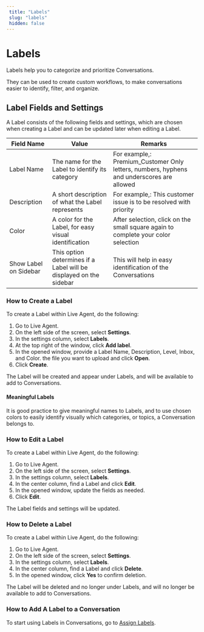 ```yaml
---
 title: "Labels" 
 slug: "labels" 
 hidden: false 
---
```

# Labels

Labels help you to categorize and prioritize Conversations.

They can be used to create custom workflows, to make conversations easier to identify, filter, and organize. 

## Label Fields and Settings

A Label consists of the following fields and settings, which are chosen when creating a Label and can be updated later when editing a Label.

| Field Name            | Value                                                              | Remarks                                                                                            |
| --------------------- | ------------------------------------------------------------------ | -------------------------------------------------------------------------------------------------- |
| Label Name            | The name for the Label to identify its category                    | For example,: Premium_Customer          Only letters, numbers, hyphens and underscores are allowed |
| Description           | A short description of what the Label represents                   | For example,: This customer issue is to be resolved with priority                                  |
| Color                 | A color for the Label, for easy visual  identification             | After selection, click on the small square again to complete your color selection                  |
| Show Label on Sidebar | This option determines if a Label will be displayed on the sidebar | This will help in easy identification of the Conversations                                         |

### How to Create a Label

To create a Label within Live Agent, do the following:

1. Go to Live Agent.
2. On the left side of the screen, select **Settings**.
3. In the settings column, select **Labels**.
4. At the top right of the window, click **Add label**.
5. In the opened window, provide a Label Name, Description, Level, Inbox, and Color. the file you want to upload and click **Open**.
6. Click **Create**.

The Label will be created and appear under Labels, and will be available to add to Conversations.

#### Meaningful Labels

It is good practice to give meaningful names to Labels, and to use chosen colors to easily identify visually which categories, or topics, a Conversation belongs to.

### How to Edit a Label

To create a Label within Live Agent, do the following:

1. Go to Live Agent.
2. On the left side of the screen, select **Settings**.
3. In the settings column, select **Labels**.
4. In the center column, find a Label and click **Edit**.
5. In the opened window, update the fields as needed.
6. Click **Edit**.

The Label fields and settings will be updated.

### How to Delete a Label

To create a Label within Live Agent, do the following:

1. Go to Live Agent.
2. On the left side of the screen, select **Settings**.
3. In the settings column, select **Labels**.
4. In the center column, find a Label and click **Delete**.
5. In the opened window, click **Yes** to confirm deletion.

The Label will be deleted and no longer under Labels, and will no longer be available to add to Conversations.

### How to Add A Label to a Conversation

To start using Labels in Conversations, go to [Assign Labels](./../conversation/conversation-workflow.md#assign-labels).